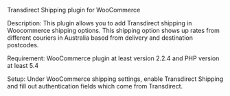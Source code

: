 Transdirect Shipping plugin for WooCommerce

Description: This plugin allows you to add Transdirect shipping in Woocommerce shipping options. This shipping option shows up rates from different couriers in Australia based from delivery and destination postcodes.

Requirement: WooCommerce plugin at least version 2.2.4 and PHP version at least 5.4

Setup: Under WooCommerce shipping settings, enable Transdirect Shipping and fill out authentication fields which come from Transdirect.
